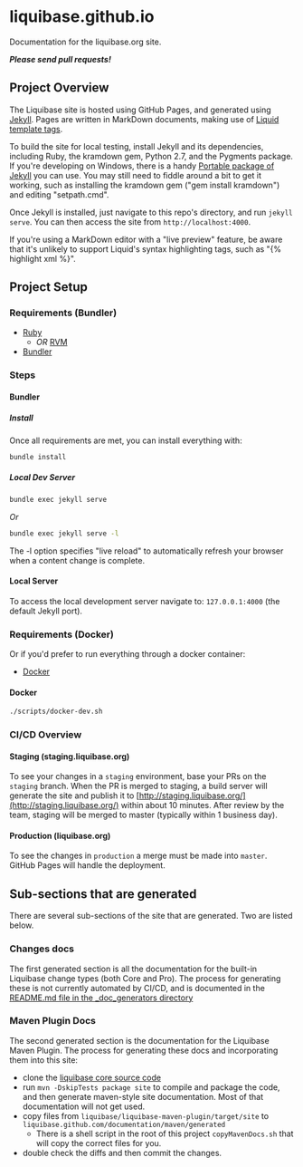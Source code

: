 # liquibase.github.io

Documentation for the liquibase.org site.

***Please send pull requests!***

## Project Overview

The Liquibase site is hosted using GitHub Pages, and generated using [Jekyll](http://jekyllrb.com/). Pages are written in MarkDown documents, making use of [Liquid template tags](http://jekyllrb.com/docs/templates/).

To build the site for local testing, install Jekyll and its dependencies, including Ruby, the kramdown gem, Python 2.7, and the Pygments package. If you're developing on Windows, there is a handy [Portable package of Jekyll](https://github.com/madhur/PortableJekyll) you can use. You may still need to fiddle around a bit to get it working, such as installing the kramdown gem ("gem install kramdown") and editing "setpath.cmd".

Once Jekyll is installed, just navigate to this repo's directory, and run `jekyll serve`. You can then access the site from `http://localhost:4000`.

If you're using a MarkDown editor with a "live preview" feature, be aware that it's unlikely to support Liquid's syntax highlighting tags, such as "{% highlight xml %}".

## Project Setup
### Requirements (Bundler)
* [Ruby](https://ruby-doc.org/)
  * _OR_ [RVM](https://rvm.io/rvm/install)
* [Bundler](https://bundler.io/)

### Steps
#### Bundler
##### Install
Once all requirements are met, you can install everything with:
```bash
bundle install
```

##### Local Dev Server
```bash
bundle exec jekyll serve 
```
_Or_
```bash
bundle exec jekyll serve -l
```
The -l option specifies "live reload" to automatically refresh your browser when a content change is complete.

#### Local Server
To access the local development server navigate to: `127.0.0.1:4000` (the default Jekyll port).

### Requirements (Docker)
Or if you'd prefer to run everything through a docker container:
* [Docker](https://www.docker.com/)

#### Docker
```bash
./scripts/docker-dev.sh
```

### CI/CD Overview
#### Staging (staging.liquibase.org)
To see your changes in a `staging` environment, base your PRs on the `staging` branch. When the PR is merged to staging, a build server will 
generate the site and publish it to [http://staging.liquibase.org/](http://staging.liquibase.org/) within about 10 minutes. After review by the team, 
staging will be merged to master (typically within 1 business day). 

#### Production (liquibase.org)
To see the changes in `production` a merge must be made into `master`. GitHub Pages will handle the deployment.


## Sub-sections that are generated
There are several sub-sections of the site that are generated. Two are listed below. 

### Changes docs
The first generated section is all the documentation for the built-in Liquibase
change types (both Core and Pro). The process for generating these is not currently automated by CI/CD, and is documented
in the [README.md file in the _doc_generators directory](_doc_generators/README.md)

### Maven Plugin Docs
The second generated section is the documentation for the Liquibase Maven Plugin. The process for generating these docs
and incorporating them into this site:
* clone the [liquibase core source code](https://github.com/liquibase/liquibase)
* run `mvn -DskipTests package site` to compile and package the code, and then generate maven-style site documentation. Most of that documentation will not get used.
* copy files from `liquibase/liquibase-maven-plugin/target/site` to `liquibase.github.com/documentation/maven/generated`
  * There is a shell script in the root of this project `copyMavenDocs.sh` that will copy the correct files for you.
* double check the diffs and then commit the changes. 


